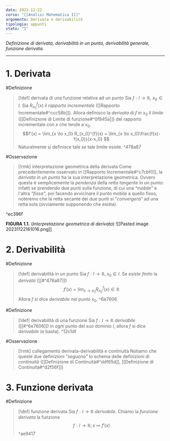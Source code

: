 ```yaml
---
data: 2023-11-22
corso: "[[Analisi Matematica I]]"
argomento: Derivata e derivabilità
tipologia: appunti
stato: "1"
---
```

*Definizione di derivata, derivabilità in un punto, derivabilità generale, funzione derivata.*
- - -
# 1. Derivata
#Definizione 
> [!def] derivata di una funzione relativa ad un punto
> Sia $f: I \longrightarrow \mathbb{R}$, $x_0 \in I$.
> Sia $R_{x_0}^{f}(x)$ il *rapporto incrementale* ([[Rapporto Incrementale#^ccc58b]]).
> Allora definisco la *derivata* di $f$ in $x_0$ il *limite* ([[Definizione di Limite di funzione#^0f845a]]) del rapporto incrementale con $x$ che tende a $x_0$.
> $$f'(x) = \lim_{x \to x_0} R_{x_0}^{f}(x) = \lim_{x \to x_0}\frac{f(x)-f(x_0)}{x-x_0} $$
> Naturalmente si definisce tale *se* tale limite esiste.
^478a87

#Osservazione 
> [!rmk] interpretazione geometrica della derivata
Come precedentemente osservato in [[Rapporto Incrementale#^c7cbf0]], la *derivata in un punto* ha la sua interpretazione geometrica. Ovvero questa è semplicemente la *pendenza* della *retta tangente* in un punto: infatti se prendendo due punti sulla funzione, di cui una *"mobile"* e l'altra *"fissa"*, poi facendo avvicinare il punto mobile a quello fisso, noteremo che la retta secante dei due punti si *"convergerà"* ad una retta sola (ovviamente supponendo che esista).

^ec396f

**FIGURA 1.1.** (*Interpretazione geometrica di derivata*)
![[Pasted image 20231122161016.png]]
# 2. Derivabilità
#Definizione 
> [!def] derivabilità in un punto
> Sia $f: I \longrightarrow \mathbb{R}, x_0 \in I$.
> Se *esiste finito* la *derivata* ([[#^478a87]]) 
> $$f'(x) = \lim_{x \to x_0} R_{x_0}^{f}(x) \in \mathbb{R}$$
> Allora $f$ si dice *derivabile nel punto* $x_0$. 
^6e7606

#Definizione 
> [!def] derivabilità di una funzione
> Sia $f: I \longrightarrow \mathbb{R}$ *derivabile* ([[#^6e7606]]) in *ogni* punto del suo dominio $I$, allora $f$ si dice *derivabile* (e basta).
^12c1df

#Osservazione 
> [!rmk] collegamento derivata-derivabilità e continuità
Notiamo che queste due definizioni *"seguono"* lo schema delle definizioni di *continuità* ([[Definizione di Continuità#^ddf65d]], [[Definizione di Continuità#^d2f56f]])
# 3. Funzione derivata
#Definizione 
> [!def] funzione derivata
> Sia $f: I \longrightarrow \mathbb{R}$ *derivabile*.
> Chiamo la *funzione derivata* la funzione 
> $$f: I \longrightarrow \mathbb{R}; x \mapsto f'(x) $$
^ae9417
